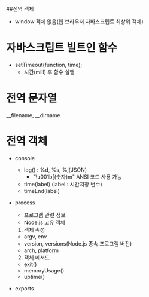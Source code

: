 ##전역 객체

  * window 객체 없음(웹 브라우저 자바스크립트 최상위 객체)
# 자바스크립트 빌트인 함수
  * setTimeout(function, time);
    - 시간(mill) 후 함수 실행

# 전역 문자열
  __filename, __dirname

# 전역 객체

  * console
    - log() : %d, %s, %j(JSON)
      - "\u001b[(숫자)m" ANSI 코드 사용 가능
    - time(label) (label : 시간저장 변수)
    - timeEnd(label)

  * process
    - 프로그램 관련 정보
    - Node.js 고유 객체

    1. 객체 속성
    - argv, env
    - version, versions(Node.js 종속 프로그램 버전)
    - arch, platform

    2. 객체 메서드
    - exit()
    - memoryUsage()
    - uptime()


  * exports
  
